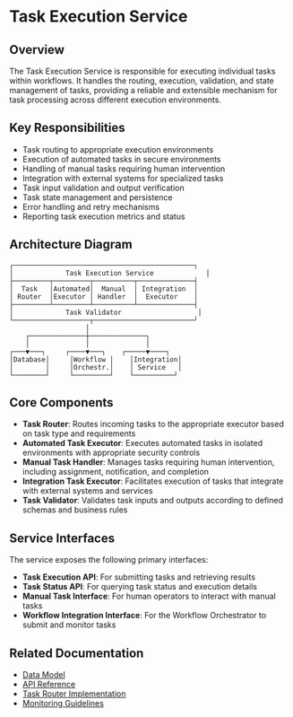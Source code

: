 # Task Execution Service

## Overview

The Task Execution Service is responsible for executing individual tasks within workflows. It handles the routing, execution, validation, and state management of tasks, providing a reliable and extensible mechanism for task processing across different execution environments.

## Key Responsibilities

<!-- List 4-8 key responsibilities -->

* Task routing to appropriate execution environments
* Execution of automated tasks in secure environments
* Handling of manual tasks requiring human intervention
* Integration with external systems for specialized tasks
* Task input validation and output verification
* Task state management and persistence
* Error handling and retry mechanisms
* Reporting task execution metrics and status

## Architecture Diagram

```
┌─────────────────────────────────────────────┐
│             Task Execution Service             │
├─────────┬─────────┬──────────┬──────────────┤
│  Task   │Automated│  Manual  │ Integration  │
│ Router  │Executor │ Handler  │  Executor    │
├─────────┴─────────┴──────────┴──────────────┤
│             Task Validator                   │
└───────────────────┬─────────────────────────┘
                   │
    ┌──────────────┼──────────────┐
    │              │              │
┌───▼───┐     ┌────▼───┐    ┌─────▼────┐
│Database│     │Workflow │    │Integration│
│        │     │Orchestr.│    │ Service   │
└────────┘     └─────────┘    └──────────┘
```

## Core Components

<!-- Describe the main internal modules/components -->

* **Task Router**: Routes incoming tasks to the appropriate executor based on task type and requirements
* **Automated Task Executor**: Executes automated tasks in isolated environments with appropriate security controls
* **Manual Task Handler**: Manages tasks requiring human intervention, including assignment, notification, and completion
* **Integration Task Executor**: Facilitates execution of tasks that integrate with external systems and services
* **Task Validator**: Validates task inputs and outputs according to defined schemas and business rules

## Service Interfaces

The service exposes the following primary interfaces:

<!-- List the main interfaces with brief descriptions -->

* **Task Execution API**: For submitting tasks and retrieving results
* **Task Status API**: For querying task status and execution details
* **Manual Task Interface**: For human operators to interact with manual tasks
* **Workflow Integration Interface**: For the Workflow Orchestrator to submit and monitor tasks

## Related Documentation

<!-- Provide links to related documents -->

* [Data Model](./data_model.md)
* [API Reference](./interfaces/api.md)
* [Task Router Implementation](./implementation/task_router.md)
* [Monitoring Guidelines](./operations/monitoring.md)


